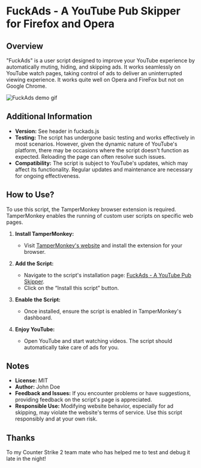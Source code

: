 # FuckAds - A YouTube Pub Skipper for Firefox and Opera

## Overview
"FuckAds" is a user script designed to improve your YouTube experience by automatically muting, hiding, and skipping ads. It works seamlessly on YouTube watch pages, taking control of ads to deliver an uninterrupted viewing experience. It works quite well on Opera and FireFox but not on Google Chrome.

![FuckAds demo gif](/fuck-ads.gif)

## Additional Information
- **Version:** See header in fuckads.js
- **Testing:** The script has undergone basic testing and works effectively in most scenarios. However, given the dynamic nature of YouTube's platform, there may be occasions where the script doesn't function as expected. Reloading the page can often resolve such issues.
- **Compatibility:** The script is subject to YouTube's updates, which may affect its functionality. Regular updates and maintenance are necessary for ongoing effectiveness.

## How to Use?
To use this script, the TamperMonkey browser extension is required. TamperMonkey enables the running of custom user scripts on specific web pages.

1. **Install TamperMonkey:**
   - Visit [TamperMonkey's website](https://www.tampermonkey.net) and install the extension for your browser.

2. **Add the Script:**
   - Navigate to the script's installation page: [FuckAds - A YouTube Pub Skipper](https://update.greasyfork.org/scripts/484915/FuckAds%20-%20A%20Youtube%20pub%20skipper.user.js).
   - Click on the “Install this script” button.

3. **Enable the Script:**
   - Once installed, ensure the script is enabled in TamperMonkey's dashboard.

4. **Enjoy YouTube:**
   - Open YouTube and start watching videos. The script should automatically take care of ads for you.

## Notes
- **License:** MIT
- **Author:** John Doe
- **Feedback and Issues:** If you encounter problems or have suggestions, providing feedback on the script's page is appreciated.
- **Responsible Use:** Modifying website behavior, especially for ad skipping, may violate the website's terms of service. Use this script responsibly and at your own risk.

## Thanks
To my Counter Strike 2 team mate who has helped me to test and debug it late in the night!
